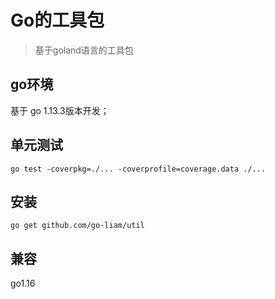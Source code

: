 # Go的工具包

> 基于goland语言的工具包

## go环境

基于 go 1.13.3版本开发；

## 单元测试

```shell script
go test -coverpkg=./... -coverprofile=coverage.data ./...
```

## 安装

```shell
go get github.com/go-liam/util
```

## 兼容

 go1.16
